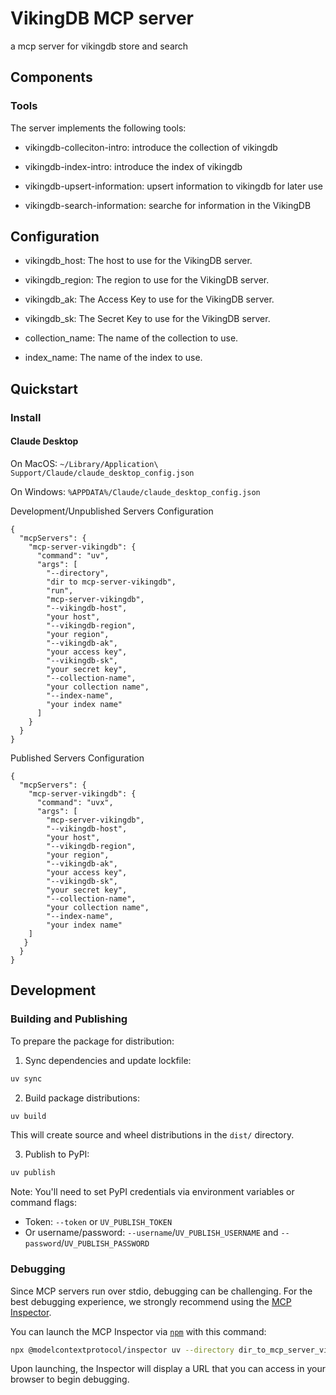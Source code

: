 # VikingDB MCP server

a mcp server for vikingdb store and search

## Components



### Tools

The server implements the following tools:

- vikingdb-colleciton-intro: introduce the collection of vikingdb

- vikingdb-index-intro: introduce the index of vikingdb

- vikingdb-upsert-information: upsert information to vikingdb for later use

- vikingdb-search-information: searche for information in the VikingDB
  
  
## Configuration

- vikingdb_host: The host to use for the VikingDB server.

- vikingdb_region: The region to use for the VikingDB server.
 
 - vikingdb_ak: The Access Key to use for the VikingDB server.

 - vikingdb_sk: The Secret Key to use for the VikingDB server.
 
- collection_name: The name of the collection to use.

- index_name: The name of the index to use.


## Quickstart

### Install

#### Claude Desktop

On MacOS: `~/Library/Application\ Support/Claude/claude_desktop_config.json`

On Windows: `%APPDATA%/Claude/claude_desktop_config.json`


Development/Unpublished Servers Configuration
```
{
  "mcpServers": {
    "mcp-server-vikingdb": {
      "command": "uv",
      "args": [
        "--directory",
        "dir to mcp-server-vikingdb",
        "run",
        "mcp-server-vikingdb",
        "--vikingdb-host", 
        "your host",
        "--vikingdb-region", 
        "your region",
        "--vikingdb-ak", 
        "your access key",
        "--vikingdb-sk", 
        "your secret key",
        "--collection-name",
        "your collection name",
        "--index-name",
        "your index name"
      ]
    }
  }
}

  ```

Published Servers Configuration
  ```
{
    "mcpServers": {
      "mcp-server-vikingdb": {
        "command": "uvx",
        "args": [
          "mcp-server-vikingdb",
          "--vikingdb-host", 
          "your host",
          "--vikingdb-region", 
          "your region",
          "--vikingdb-ak", 
          "your access key",
          "--vikingdb-sk", 
          "your secret key",
          "--collection-name",
          "your collection name",
          "--index-name",
          "your index name"
      ]
     }
    }
  } 
  ```


## Development

### Building and Publishing

To prepare the package for distribution:

1. Sync dependencies and update lockfile:
```bash
uv sync
```

2. Build package distributions:
```bash
uv build
```

This will create source and wheel distributions in the `dist/` directory.

3. Publish to PyPI:
```bash
uv publish
```

Note: You'll need to set PyPI credentials via environment variables or command flags:
- Token: `--token` or `UV_PUBLISH_TOKEN`
- Or username/password: `--username`/`UV_PUBLISH_USERNAME` and `--password`/`UV_PUBLISH_PASSWORD`

### Debugging

Since MCP servers run over stdio, debugging can be challenging. For the best debugging
experience, we strongly recommend using the [MCP Inspector](https://github.com/modelcontextprotocol/inspector).


You can launch the MCP Inspector via [`npm`](https://docs.npmjs.com/downloading-and-installing-node-js-and-npm) with this command:

```bash
npx @modelcontextprotocol/inspector uv --directory dir_to_mcp_server_vikingdb run mcp-server-vikingdb --vikingdb-host your_host --vikingdb-region your_region --vikingdb-ak your_access_key --vikingdb-sk your_secret_key --collection-name your_collection_name --index-name your_index_name
```


Upon launching, the Inspector will display a URL that you can access in your browser to begin debugging.